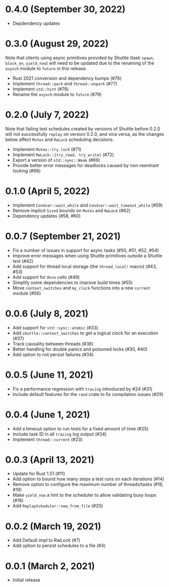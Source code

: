 # 0.4.0 (September 30, 2022)

* Depdendency updates

# 0.3.0 (August 29, 2022)

Note that clients using async primitives provided by Shuttle (task `spawn`, `block_on`, `yield_now`) will
need to be updated due to the renaming of the `asynch` module to `future` in this release.

* Rust 2021 conversion and dependency bumps (#76)
* Implement `thread::park` and `thread::unpark` (#77)
* Implement `std::hint` (#78)
* Rename the `asynch` module to `future` (#79)

# 0.2.0 (July 7, 2022)

Note that failing test schedules created by versions of Shuttle before 0.2.0 will not successfully
`replay` on version 0.2.0, and vice versa, as the changes below affect `Mutex` and `RwLock`
scheduling decisions.

* Implement `Mutex::try_lock` (#71)
* Implement `RwLock::{try_read, try_write}` (#72)
* Export a version of `std::sync::Weak` (#69)
* Provide better error messages for deadlocks caused by non-reentrant locking (#66)

# 0.1.0 (April 5, 2022)

* Implement `Condvar::wait_while` and `Condvar::wait_timeout_while` (#59)
* Remove implicit `Sized` bounds on `Mutex` and `RwLock` (#62)
* Dependency updates (#58, #60)

# 0.0.7 (September 21, 2021)

* Fix a number of issues in support for async tasks (#50, #51, #52, #54)
* Improve error messages when using Shuttle primitives outside a Shuttle test (#42)
* Add support for thread local storage (the `thread_local!` macro) (#43, #53)
* Add support for `Once` cells (#49)
* Simplify some dependencies to improve build times (#55)
* Move `context_switches` and `my_clock` functions into a new `current` module (#56)

# 0.0.6 (July 8, 2021)

* Add support for `std::sync::atomic` (#33)
* Add `shuttle::context_switches` to get a logical clock for an execution (#37)
* Track causality between threads (#38)
* Better handling for double panics and poisoned locks (#30, #40)
* Add option to not persist failures (#34)

# 0.0.5 (June 11, 2021)

* Fix a performance regression with `tracing` introduced by #24 (#31)
* Include default features for the `rand` crate to fix compilation issues (#29)

# 0.0.4 (June 1, 2021)

* Add a timeout option to run tests for a fixed amount of time (#25)
* Include task ID in all `tracing` log output (#24)
* Implement `thread::current` (#23)

# 0.0.3 (April 13, 2021)

* Update for Rust 1.51 (#11)
* Add option to bound how many steps a test runs on each iterations (#14)
* Remove option to configure the maximum number of threads/tasks (#16, #19)
* Make `yield_now` a hint to the scheduler to allow validating busy loops (#18)
* Add `ReplayScheduler::new_from_file` (#20)

# 0.0.2 (March 19, 2021)

* Add Default impl to RwLock (#7)
* Add option to persist schedules to a file (#4)

# 0.0.1 (March 2, 2021)

* Initial release
